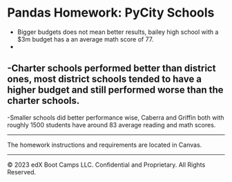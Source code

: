 # Pandas Homework: PyCity Schools
- Bigger budgets does not mean better results, bailey high school with a $3m budget has a an average math score of 77.
- 
-Charter schools performed better than district ones, most district schools tended to have a higher budget and still performed worse than the charter schools.
-
-Smaller schools did better performance wise, Caberra and Griffin both with roughly 1500 students have around 83 average reading and math scores.


- - - 

The homework instructions and requirements are located in Canvas.

- - -

© 2023 edX Boot Camps LLC. Confidential and Proprietary. All Rights Reserved.
